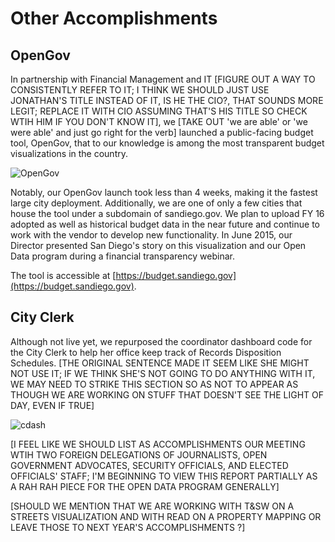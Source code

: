 # Other Accomplishments
## OpenGov
In partnership with Financial Management and IT [FIGURE OUT A WAY TO CONSISTENTLY REFER TO IT; I THINK WE SHOULD JUST USE JONATHAN'S TITLE INSTEAD OF IT, IS HE THE CIO?, THAT SOUNDS MORE LEGIT; REPLACE IT WITH CIO ASSUMING THAT'S HIS TITLE SO CHECK WTIH HIM IF YOU DON'T KNOW IT], we [TAKE OUT 'we are able' or 'we were able' and just go right for the verb] launched a public-facing budget tool, OpenGov, that to our knowledge is among the most transparent budget visualizations in the country.  

![OpenGov](http://take.ms/WSg3A)

Notably, our OpenGov launch took less than 4 weeks, making it the fastest large city deployment.  Additionally, we are one of only a few cities that house the tool under a subdomain of sandiego.gov. We plan to upload FY 16 adopted as well as historical budget data in the near future and continue to work with the vendor to develop new functionality. In June 2015, our Director presented San Diego's story on this visualization and our Open Data program during a financial transparency webinar.

The tool is accessible at [https://budget.sandiego.gov](https://budget.sandiego.gov).  

## City Clerk
Although not live yet, we repurposed the coordinator dashboard code for the City Clerk to help her office keep track of Records Disposition Schedules. [THE ORIGINAL SENTENCE MADE IT SEEM LIKE SHE MIGHT NOT USE IT; IF WE THINK SHE'S NOT GOING TO DO ANYTHING WITH IT, WE MAY NEED TO STRIKE THIS SECTION SO AS NOT TO APPEAR AS THOUGH WE ARE WORKING ON STUFF THAT DOESN'T SEE THE LIGHT OF DAY, EVEN IF TRUE]

![cdash](http://take.ms/2u2QS)

[I FEEL LIKE WE SHOULD LIST AS ACCOMPLISHMENTS OUR MEETING WTIH TWO FOREIGN DELEGATIONS OF JOURNALISTS, OPEN GOVERNMENT ADVOCATES, SECURITY OFFICIALS, AND ELECTED OFFICIALS' STAFF; I'M BEGINNING TO VIEW THIS REPORT PARTIALLY AS A RAH RAH PIECE FOR THE OPEN DATA PROGRAM GENERALLY]

[SHOULD WE MENTION THAT WE ARE WORKING WITH T&SW ON A STREETS VISUALIZATION AND WITH READ ON A PROPERTY MAPPING OR LEAVE THOSE TO NEXT YEAR'S ACCOMPLISHMENTS ?]